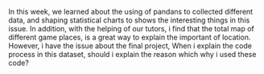 In this week, we learned about the using of pandans to collected different data, and shaping statistical charts to shows the interesting things in this issue.
In addition, with the helping of our tutors, i find that the total map of different game places, is a great way to explain the important of location.
However, i have the issue about the final project, When i explain the code process in this dataset, should i explain the reason which why i used these code?
